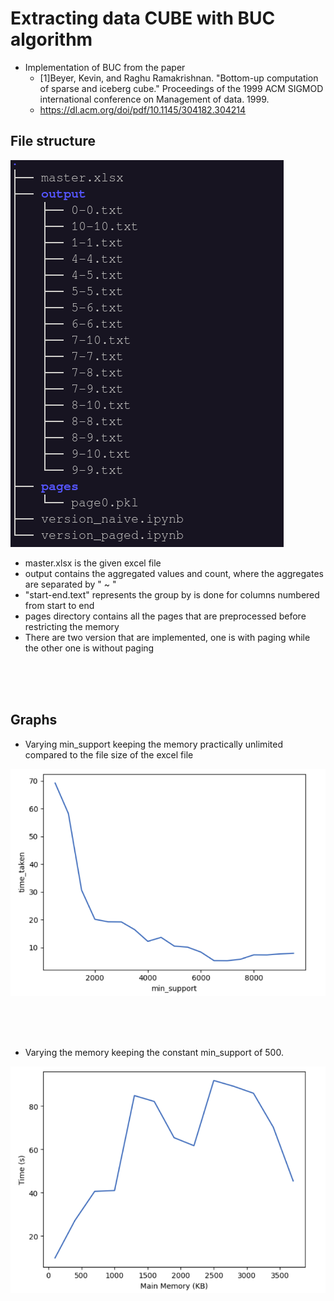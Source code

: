 # Extracting data CUBE with BUC algorithm

* Implementation of BUC from the paper  
  * [1]Beyer, Kevin, and Raghu Ramakrishnan. "Bottom-up computation of sparse and iceberg cube." Proceedings of the 1999 ACM SIGMOD international conference on Management of data. 1999.
  * https://dl.acm.org/doi/pdf/10.1145/304182.304214 



## File structure
![graph-1](./graphs/file.png)





* master.xlsx is the given excel file
* output contains the aggregated values and count, where the aggregates are separated by "  ~  " 
* "start-end.text" represents the group by is done for columns numbered from start to end
* pages directory contains all the pages that are preprocessed before restricting the memory
* There are two version that are implemented, one is with paging while the other one is without paging



<br><br><br>

## Graphs

* Varying min_support keeping the memory practically unlimited compared to the file size of the excel file

![graph-1](./graphs/graph-1.png)





<br><br><br>


* Varying the memory keeping the constant min_support of 500.

![graph-1](./graphs/graph-2.png)